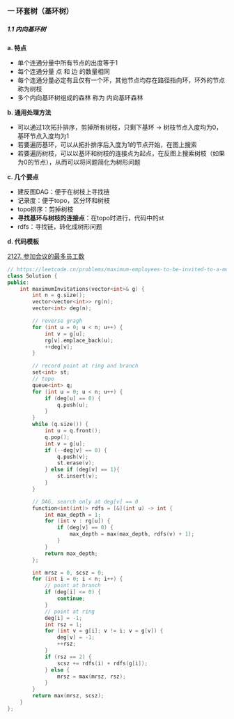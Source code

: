### 一 环套树（基环树）

##### 1.1 内向基环树

**a. 特点**

* 单个连通分量中所有节点的出度等于1
* 每个连通分量 点 和 边 的数量相同
* 每个连通分量必定有且仅有一个环，其他节点均存在路径指向环，环外的节点称为树枝
* 多个内向基环树组成的森林 称为 内向基环森林



**b. 通用处理方法**

* 可以通过1次拓扑排序，剪掉所有树枝，只剩下基环 → 树枝节点入度均为0，基环节点入度均为1
* 若要遍历基环，可以从拓扑排序后入度为1的节点开始，在图上搜索
* 若要遍历树枝，可以以基环和树枝的连接点为起点，在反图上搜索树枝（如果为0的节点），从而可以将问题简化为树形问题



**c. 几个要点**	

* 建反图DAG：便于在树枝上寻找链
* 记录度：便于topo，区分环和树枝
* topo排序：剪掉树枝
* **寻找基环与树枝的连接点**：在topo时进行，代码中的st
* rdfs：寻找链，转化成树形问题



**d. 代码模板**

[2127. 参加会议的最多员工数](https://leetcode.cn/problems/maximum-employees-to-be-invited-to-a-meeting/)

```cpp
// https://leetcode.cn/problems/maximum-employees-to-be-invited-to-a-meeting/
class Solution {
public:
    int maximumInvitations(vector<int>& g) {
        int n = g.size();
        vector<vector<int>> rg(n);
        vector<int> deg(n);

        // reverse gragh
        for (int u = 0; u < n; u++) {
            int v = g[u];
            rg[v].emplace_back(u);
            ++deg[v];
        }

        // record point at ring and branch
        set<int> st;
        // topo
        queue<int> q;
        for (int u = 0; u < n; u++) {
            if (deg[u] == 0) {
                q.push(u);
            }
        }
        while (q.size()) {
            int u = q.front();
            q.pop();
            int v = g[u];
            if (--deg[v] == 0) {
                q.push(v);
                st.erase(v);
            } else if (deg[v] == 1){
                st.insert(v);
            }
        }

        // DAG, search only at deg[v] == 0
        function<int(int)> rdfs = [&](int u) -> int {
            int max_depth = 1;
            for (int v : rg[u]) {
                if (deg[v] == 0) {
                    max_depth = max(max_depth, rdfs(v) + 1);
                }
            }
            return max_depth;
        };

        int mrsz = 0, scsz = 0;
        for (int i = 0; i < n; i++) {
            // point at branch
            if (deg[i] <= 0) {
                continue;
            }
            // point at ring
            deg[i] = -1;
            int rsz = 1;
            for (int v = g[i]; v != i; v = g[v]) {
                deg[v] = -1;
                ++rsz;
            }
            if (rsz == 2) {
                scsz += rdfs(i) + rdfs(g[i]);
            } else {
                mrsz = max(mrsz, rsz);
            }
        }
        return max(mrsz, scsz);
    }
};
```







